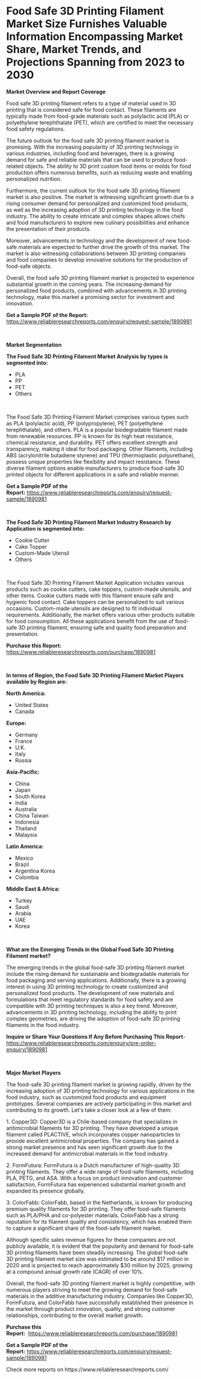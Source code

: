 <p><h1>Food Safe 3D Printing Filament Market Size Furnishes Valuable Information Encompassing Market Share, Market Trends, and Projections Spanning from 2023 to 2030</h1></p><p><strong>Market Overview and Report Coverage</strong></p>
<p><p>Food safe 3D printing filament refers to a type of material used in 3D printing that is considered safe for food contact. These filaments are typically made from food-grade materials such as polylactic acid (PLA) or polyethylene terephthalate (PET), which are certified to meet the necessary food safety regulations.</p><p>The future outlook for the food safe 3D printing filament market is promising. With the increasing popularity of 3D printing technology in various industries, including food and beverages, there is a growing demand for safe and reliable materials that can be used to produce food-related objects. The ability to 3D print custom food items or molds for food production offers numerous benefits, such as reducing waste and enabling personalized nutrition.</p><p>Furthermore, the current outlook for the food safe 3D printing filament market is also positive. The market is witnessing significant growth due to a rising consumer demand for personalized and customized food products, as well as the increasing adoption of 3D printing technology in the food industry. The ability to create intricate and complex shapes allows chefs and food manufacturers to explore new culinary possibilities and enhance the presentation of their products.</p><p>Moreover, advancements in technology and the development of new food-safe materials are expected to further drive the growth of this market. The market is also witnessing collaborations between 3D printing companies and food companies to develop innovative solutions for the production of food-safe objects.</p><p>Overall, the food safe 3D printing filament market is projected to experience substantial growth in the coming years. The increasing demand for personalized food products, combined with advancements in 3D printing technology, make this market a promising sector for investment and innovation.</p></p>
<p><strong>Get a Sample PDF of the Report:</strong> <a href="https://www.reliableresearchreports.com/enquiry/request-sample/1890981">https://www.reliableresearchreports.com/enquiry/request-sample/1890981</a></p>
<p>&nbsp;</p>
<p><strong>Market Segmentation</strong></p>
<p><strong>The Food Safe 3D Printing Filament Market Analysis by types is segmented into:</strong></p>
<p><ul><li>PLA</li><li>PP</li><li>PET</li><li>Others</li></ul></p>
<p>&nbsp;</p>
<p><p>The Food Safe 3D Printing Filament Market comprises various types such as PLA (polylactic acid), PP (polypropylene), PET (polyethylene terephthalate), and others. PLA is a popular biodegradable filament made from renewable resources. PP is known for its high heat resistance, chemical resistance, and durability. PET offers excellent strength and transparency, making it ideal for food packaging. Other filaments, including ABS (acrylonitrile butadiene styrene) and TPU (thermoplastic polyurethane), possess unique properties like flexibility and impact resistance. These diverse filament options enable manufacturers to produce food-safe 3D printed objects for different applications in a safe and reliable manner.</p></p>
<p><strong>Get a Sample PDF of the Report:</strong>&nbsp;<a href="https://www.reliableresearchreports.com/enquiry/request-sample/1890981">https://www.reliableresearchreports.com/enquiry/request-sample/1890981</a></p>
<p>&nbsp;</p>
<p><strong>The Food Safe 3D Printing Filament Market Industry Research by Application is segmented into:</strong></p>
<p><ul><li>Cookie Cutter</li><li>Cake Topper</li><li>Custom-Made Utensil</li><li>Others</li></ul></p>
<p>&nbsp;</p>
<p><p>The Food Safe 3D Printing Filament Market Application includes various products such as cookie cutters, cake toppers, custom-made utensils, and other items. Cookie cutters made with this filament ensure safe and hygienic food contact. Cake toppers can be personalized to suit various occasions. Custom-made utensils are designed to fit individual requirements. Additionally, the market offers various other products suitable for food consumption. All these applications benefit from the use of food-safe 3D printing filament, ensuring safe and quality food preparation and presentation.</p></p>
<p><strong>Purchase this Report:</strong>&nbsp; <a href="https://www.reliableresearchreports.com/purchase/1890981">https://www.reliableresearchreports.com/purchase/1890981</a></p>
<p>&nbsp;</p>
<p><strong>In terms of Region, the Food Safe 3D Printing Filament Market Players available by Region are:</strong></p>
<p>
    <p> <strong> North America: </strong>
        <ul>
            <li>United States</li>
            <li>Canada</li>
        </ul>
        </p> 
    <p> <strong> Europe: </strong>
        <ul>
            <li>Germany</li>
            <li>France</li>
            <li>U.K.</li>
            <li>Italy</li>
            <li>Russia</li>
        </ul>
        </p> 
    <p> <strong> Asia-Pacific: </strong>
        <ul>
            <li>China</li>
            <li>Japan</li>
            <li>South Korea</li>
            <li>India</li>
            <li>Australia</li>
            <li>China Taiwan</li>
            <li>Indonesia</li>
            <li>Thailand</li>
            <li>Malaysia</li>
        </ul>
        </p> 
    <p> <strong> Latin America: </strong>
        <ul>
            <li>Mexico</li>
            <li>Brazil</li>
            <li>Argentina Korea</li>
            <li>Colombia</li>
        </ul>
        </p> 
    <p> <strong> Middle East & Africa: </strong>
        <ul>
            <li>Turkey</li>
            <li>Saudi</li>
            <li>Arabia</li>
            <li>UAE</li>
            <li>Korea</li>
        </ul>
    </p>
    </p>
<p>&nbsp;</p>
<p><strong>What are the Emerging Trends in the Global Food Safe 3D Printing Filament market?</strong></p>
<p><p>The emerging trends in the global food-safe 3D printing filament market include the rising demand for sustainable and biodegradable materials for food packaging and serving applications. Additionally, there is a growing interest in using 3D printing technology to create customized and personalized food products. The development of new materials and formulations that meet regulatory standards for food safety and are compatible with 3D printing techniques is also a key trend. Moreover, advancements in 3D printing technology, including the ability to print complex geometries, are driving the adoption of food-safe 3D printing filaments in the food industry.</p></p>
<p><strong>Inquire or Share Your Questions If Any Before Purchasing This Report</strong>- <a href="https://www.reliableresearchreports.com/enquiry/pre-order-enquiry/1890981">https://www.reliableresearchreports.com/enquiry/pre-order-enquiry/1890981</a></p>
<p>&nbsp;</p>
<p><strong>Major Market Players</strong></p>
<p><p>The food-safe 3D printing filament market is growing rapidly, driven by the increasing adoption of 3D printing technology for various applications in the food industry, such as customized food products and equipment prototypes. Several companies are actively participating in this market and contributing to its growth. Let's take a closer look at a few of them:</p><p>1. Copper3D: Copper3D is a Chile-based company that specializes in antimicrobial filaments for 3D printing. They have developed a unique filament called PLACTIVE, which incorporates copper nanoparticles to provide excellent antimicrobial properties. The company has gained a strong market presence and has seen significant growth due to the increased demand for antimicrobial materials in the food industry.</p><p>2. FormFutura: FormFutura is a Dutch manufacturer of high-quality 3D printing filaments. They offer a wide range of food-safe filaments, including PLA, PETG, and ASA. With a focus on product innovation and customer satisfaction, FormFutura has experienced substantial market growth and expanded its presence globally.</p><p>3. ColorFabb: ColorFabb, based in the Netherlands, is known for producing premium quality filaments for 3D printing. They offer food-safe filaments such as PLA/PHA and co-polyester materials. ColorFabb has a strong reputation for its filament quality and consistency, which has enabled them to capture a significant share of the food-safe filament market.</p><p>Although specific sales revenue figures for these companies are not publicly available, it is evident that the popularity and demand for food-safe 3D printing filaments have been steadily increasing. The global food-safe 3D printing filament market size was estimated to be around $17 million in 2020 and is projected to reach approximately $30 million by 2025, growing at a compound annual growth rate (CAGR) of over 10%.</p><p>Overall, the food-safe 3D printing filament market is highly competitive, with numerous players striving to meet the growing demand for food-safe materials in the additive manufacturing industry. Companies like Copper3D, FormFutura, and ColorFabb have successfully established their presence in the market through product innovation, quality, and strong customer relationships, contributing to the overall market growth.</p></p>
<p><strong>Purchase this Report:</strong>&nbsp;&nbsp;<a href="https://www.reliableresearchreports.com/purchase/1890981">https://www.reliableresearchreports.com/purchase/1890981</a></p>
<p></p>
<p><strong>Get a Sample PDF of the Report:</strong>&nbsp;<a href="https://www.reliableresearchreports.com/enquiry/request-sample/1890981">https://www.reliableresearchreports.com/enquiry/request-sample/1890981</a></p>
<p>Check more reports on https://www.reliableresearchreports.com/</p>
